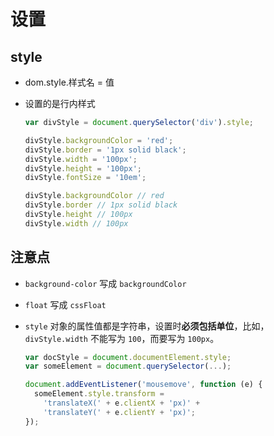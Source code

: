 # 设置

## style

  - dom.style.样式名 = 值

  - 设置的是行内样式

    ```javascript
    var divStyle = document.querySelector('div').style;

    divStyle.backgroundColor = 'red';
    divStyle.border = '1px solid black';
    divStyle.width = '100px';
    divStyle.height = '100px';
    divStyle.fontSize = '10em';

    divStyle.backgroundColor // red
    divStyle.border // 1px solid black
    divStyle.height // 100px
    divStyle.width // 100px
    ```

## 注意点

  - `background-color` 写成 `backgroundColor`

  - `float` 写成 `cssFloat`

  - `style` 对象的属性值都是字符串，设置时**必须包括单位**，比如，`divStyle.width` 不能写为 `100`，而要写为 `100px`。

    ```javascript
    var docStyle = document.documentElement.style;
    var someElement = document.querySelector(...);

    document.addEventListener('mousemove', function (e) {
      someElement.style.transform =
        'translateX(' + e.clientX + 'px)' +
        'translateY(' + e.clientY + 'px)';
    });
    ```
